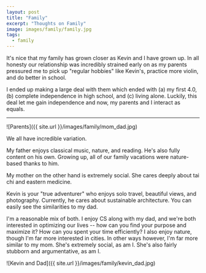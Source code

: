 ```yaml
---
layout: post
title: "Family"
excerpt: "Thoughts on Family"
image: images/family/family.jpg
tags: 
  - family
---
```


It's nice that my family has grown closer as Kevin and I have grown up. In
all honesty our relationship was incredibly strained early on as my parents pressured me to
pick up "regular hobbies" like Kevin's, practice more violin, and do better in school.

I ended up making a large deal with them which ended with (a) my first 4.0, (b) complete independence in high school,
and (c) living alone. Luckily, this deal let me gain independence and now, my parents and I 
interact as equals.

---

![Parents]({{ site.url }}/images/family/mom_dad.jpg)

We all have incredible variation. 

My father enjoys classical music, nature, and reading. He's also 
fully content on his own. Growing up, all of our family vacations were nature-based thanks to him.

My mother on the other hand is extremely social. She cares deeply about tai chi and eastern
medicine.

Kevin is your "true adventurer" who enjoys solo travel, beautiful views, and photography. 
Currently, he cares about sustainable architecture. You can easily see the similarities to my dad.

I'm a reasonable mix of both. I enjoy CS along with my dad, and we're both interested in optimizing
our lives -- how can you find your purpose and maximize it? How can you spent your time efficiently? 
I also enjoy nature, though I'm far more interested in cities. In other ways however,
I'm far more similar to my mom. She's extremely social, as am I. She's also fairly stubborn and argumentative, as am I.

![Kevin and Dad]({{ site.url }}/images/family/kevin_dad.jpg)

